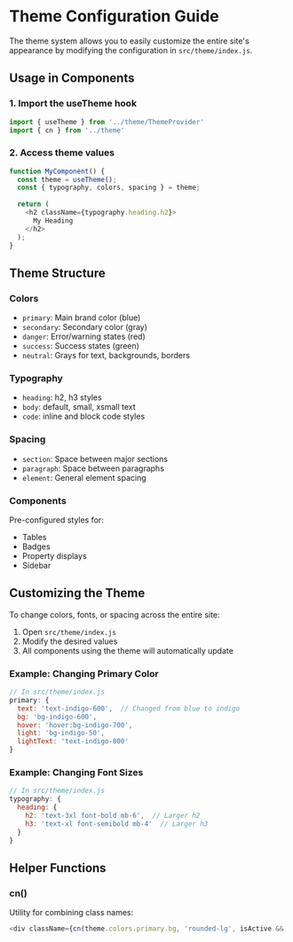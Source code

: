 # Theme Configuration Guide

The theme system allows you to easily customize the entire site's appearance by modifying the configuration in `src/theme/index.js`.

## Usage in Components

### 1. Import the useTheme hook
```javascript
import { useTheme } from '../theme/ThemeProvider'
import { cn } from '../theme'
```

### 2. Access theme values
```javascript
function MyComponent() {
  const theme = useTheme();
  const { typography, colors, spacing } = theme;
  
  return (
    <h2 className={typography.heading.h2}>
      My Heading
    </h2>
  );
}
```

## Theme Structure

### Colors
- `primary`: Main brand color (blue)
- `secondary`: Secondary color (gray)
- `danger`: Error/warning states (red)
- `success`: Success states (green)
- `neutral`: Grays for text, backgrounds, borders

### Typography
- `heading`: h2, h3 styles
- `body`: default, small, xsmall text
- `code`: inline and block code styles

### Spacing
- `section`: Space between major sections
- `paragraph`: Space between paragraphs
- `element`: General element spacing

### Components
Pre-configured styles for:
- Tables
- Badges
- Property displays
- Sidebar

## Customizing the Theme

To change colors, fonts, or spacing across the entire site:

1. Open `src/theme/index.js`
2. Modify the desired values
3. All components using the theme will automatically update

### Example: Changing Primary Color
```javascript
// In src/theme/index.js
primary: {
  text: 'text-indigo-600',  // Changed from blue to indigo
  bg: 'bg-indigo-600',
  hover: 'hover:bg-indigo-700',
  light: 'bg-indigo-50',
  lightText: 'text-indigo-800'
}
```

### Example: Changing Font Sizes
```javascript
// In src/theme/index.js
typography: {
  heading: {
    h2: 'text-3xl font-bold mb-6',  // Larger h2
    h3: 'text-xl font-semibold mb-4'  // Larger h3
  }
}
```

## Helper Functions

### cn()
Utility for combining class names:
```javascript
<div className={cn(theme.colors.primary.bg, 'rounded-lg', isActive && 'shadow-lg')}>
```